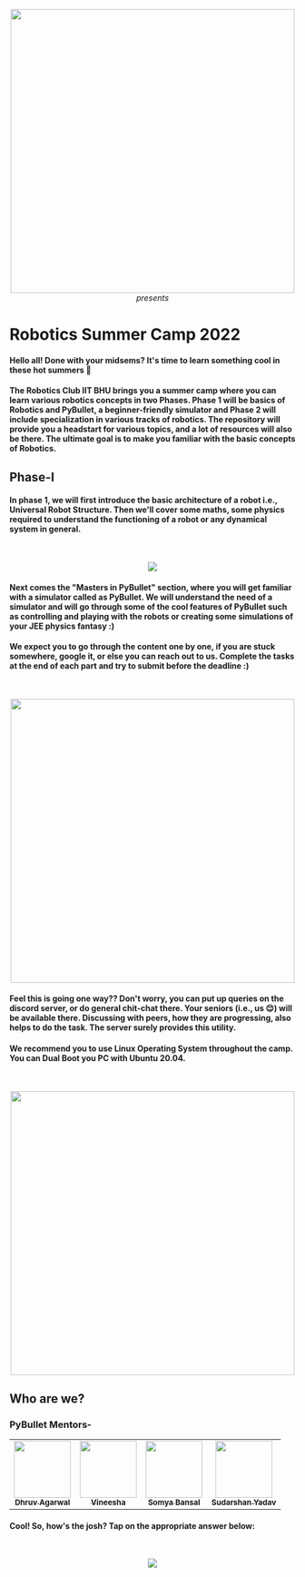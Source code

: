<p align="center"> 
  <img width=500 src="https://github.com/Robotics-Club-IIT-BHU/Robotics-Camp-2021/raw/main/src/robo.jpeg"><br>
  <i>presents</i>
</p>

# Robotics Summer Camp 2022
#### Hello all! Done with your midsems? It's time to learn something cool in these hot summers 🥵
#### The Robotics Club IIT BHU brings you a summer camp where you can learn various robotics concepts in two Phases. Phase 1 will be basics of Robotics and PyBullet, a beginner-friendly simulator and Phase 2 will include specialization in various tracks of robotics. The repository will provide you a headstart for various topics, and a lot of resources will also be there. The ultimate goal is to make you familiar with the basic concepts of Robotics.

## Phase-I
#### In phase 1, we will first introduce the basic architecture of a robot i.e., Universal Robot Structure. Then we'll cover some maths, some physics required to understand the functioning of a robot or any dynamical system in general.
<br>
<p align="center">
  <img src="https://media3.giphy.com/media/3o6ZtaCd7zsOhGmiyI/200.webp?cid=ecf05e47vfmcx1ujwwkxtxrk06vof21u9vilwe94b8wpmou7&rid=200.webp&ct=g">
</p>

#### Next comes the "Masters in PyBullet" section, where you will get familiar with a simulator called as PyBullet. We will understand the need of a simulator and will go through some of the cool features of PyBullet such as controlling and playing with the robots or creating some simulations of your JEE physics fantasy :)

#### We expect you to go through the content one by one, if you are stuck somewhere, google it, or else you can reach out to us. Complete the tasks at the end of each part and try to submit before the deadline :)
<br>
<p align="center"> 
  <img width=500 src="https://media0.giphy.com/media/oVak1aFYp9MAwIF3Qp/200w.webp?cid=ecf05e47dw6qb2uzmufi0c6cgvmonabtsluzbhbf1qfoi1y1&rid=200w.webp&ct=g">
</p>

#### Feel this is going one way?? Don't worry, you can put up queries on the discord server, or do general chit-chat there. Your seniors (i.e., us 😌) will be available there. Discussing with peers, how they are progressing, also helps to do the task. The server surely provides this utility.

#### We recommend you to use Linux Operating System throughout the camp. You can Dual Boot you PC with Ubuntu 20.04.
<br>
<p align="center"> 
  <img width=500 src="https://media4.giphy.com/media/Pmv6m86yGQCjkLjmqx/200w.webp?cid=ecf05e477vg6ag0kor6o01v5bm1ezzuxs27qo5i1rawpcv44&rid=200w.webp&ct=g">
</p>

## Who are we?
### PyBullet Mentors-
<center>
 <table>
   
   <td align="center">
     <a href="https://github.com/dhruxy">
     <img src="https://avatars.githubusercontent.com/u/84787793?v=4" width="100px;" alt=""/>
       <br />
       <sub><b>Dhruv Agarwal</b></sub>
     </a>
     <br>
  </td>
   
  <td align="center">
     <a href="https://github.com/Vineesha-01">
     <img src="https://avatars.githubusercontent.com/u/96196931?v=4" width="100px;" alt=""/>
       <br>
       <sub><b>Vineesha</b></sub>
     </a>
     <br>
  </td>
    
  <td align="center">
     <a href="https://github.com/Somya-Bansal159">
     <img src="https://avatars.githubusercontent.com/u/77807055?v=4" width="100px;" alt=""/>
       <br />
       <sub><b>Somya Bansal</b></sub>
     </a>
     <br>
  </td>
   
  <td align="center">
     <a href="https://github.com/Shud67">
     <img src="https://avatars.githubusercontent.com/u/88149158?v=4" width="100px;" alt=""/>
       <br />
       <sub><b>Sudarshan Yadav</b></sub>
     </a>
     <br>
  </td>
   
  
    
 </table>
</center>

#### Cool! So, how's the josh? Tap on the appropriate answer below:
<br>
<p align="center">
  <a href="./Inauguration of Robotics"><img src="https://static1.srcdn.com/wordpress/wp-content/uploads/2017/02/Big-Hero-6-Baymax.jpg?q=50&fit=crop&w=767&h=450&dpr=1.5">
    </p>

